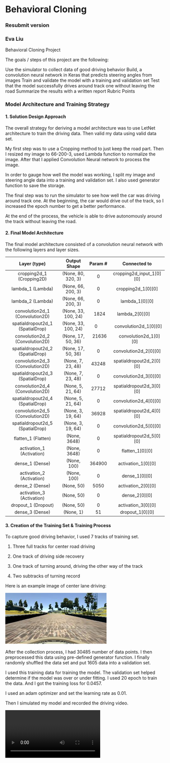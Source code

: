 # Behavioral Cloning
### Resubmit version

### Eva Liu
Behavioral Cloning Project

The goals / steps of this project are the following:

Use the simulator to collect data of good driving behavior
Build, a convolution neural network in Keras that predicts steering angles from images
Train and validate the model with a training and validation set
Test that the model successfully drives around track one without leaving the road
Summarize the results with a written report
Rubric Points


### Model Architecture and Training Strategy

#### 1. Solution Design Approach

The overall strategy for deriving a model architecture was to use LetNet architecture to train the driving data. Then valid my data using valid data set. 

My first step was to use a Cropping method to just keep the road part. Then I resized my image to 66-200-3, used Lambda function to normalize the image. 
After that I applied Convolution Neural network to process the image.

In order to gauge how well the model was working, I split my image and steering angle data into a training and validation set. I also used generator function to save the storage. 

The final step was to run the simulator to see how well the car was driving around track one. At the beginning, the car would drive out of the track, so I increased the epoch number to get a better performance.

At the end of the process, the vehicle is able to drive autonomously around the track without leaving the road.

#### 2. Final Model Architecture

The final model architecture consisted of a convolution neural network with the following layers and layer sizes.


| Layer (type)   |                  Output Shape     |     Param #   |  Connected to |
|:-----------------------------:|:------------------------------:|:-----------------:|:---------------------------------------:| 
|cropping2d_1 (Cropping2D)   | (None, 80, 320, 3)  |  0    |     cropping2d_input_1[0][0]  |        
|lambda_1 (Lambda)     | (None, 66, 200, 3)   |  0    |     cropping2d_1[0][0]      |         
|lambda_2 (Lambda)     | (None, 66, 200, 3)    |  0    |     lambda_1[0][0]           |       
|convolution2d_1 (Convolution2D)|  (None, 33, 100, 24) |   1824  |     lambda_2[0][0]           | 
|spatialdropout2d_1 (SpatialDrop)| (None, 33, 100, 24)|   0       |   convolution2d_1[0][0]     |
|convolution2d_2 (Convolution2D)| (None, 17, 50, 36) |   21636   |    convolution2d_1[0][0]    | 
|spatialdropout2d_2 (SpatialDrop)| (None, 17, 50, 36) |   0       |    convolution2d_2[0][0]    |
|convolution2d_3 (Convolution2D) | (None, 7, 23, 48)  |   43248   |    spatialdropout2d_2[0][0] |
|spatialdropout2d_3 (SpatialDrop)| (None, 7, 23, 48)  |    0     |      convolution2d_3[0][0]   |
|convolution2d_4 (Convolution2D) | (None, 5, 21, 64)  |   27712  |    spatialdropout2d_3[0][0] |
|spatialdropout2d_4 (SpatialDrop)| (None, 5, 21, 64)  |   0      |     convolution2d_4[0][0]   |
|convolution2d_5 (Convolution2D) | (None, 3, 19, 64)  |  36928   |    spatialdropout2d_4[0][0] |
|spatialdropout2d_5 (SpatialDrop)| (None, 3, 19, 64)  |   0       |    convolution2d_5[0][0]   |
|flatten_1 (Flatten)        | (None, 3648)      |    0       |    spatialdropout2d_5[0][0] |
|activation_1 (Activation)  | (None, 3648)      |    0       |    flatten_1[0][0]         |
|dense_1 (Dense)       | (None, 100)  |     364900 |     activation_1[0][0]      |
|activation_2 (Activation)| (None, 100)|    0   |        dense_1[0][0]    |
|dense_2 (Dense)      | (None, 50) |    5050  |      activation_2[0][0]  |
|activation_3 (Activation)| (None, 50) |    0   |      dense_2[0][0]  |
|dropout_1 (Dropout)  | (None, 50)  |   0     |    activation_3[0][0]|   
|dense_3 (Dense)      | (None, 1)   |   51    |     dropout_1[0][0] |



#### 3. Creation of the Training Set & Training Process

To capture good driving behavior, I used 7 tracks of training set.

1. Three full tracks for center road driving

2. One track of driving side recovery 

3. One track of turning around, driving the other way of the track

4. Two subtracks of turning record

Here is an example image of center lane driving:

![alt text](https://github.com/evaliu1/CarND-Behavioral-Cloning-P3/blob/master/Img/center_2016_12_01_13_30_48_287.jpg)


After the collection process, I had 30485 number of data points. I then preprocessed this data using pre-defined generator function. I finally randomly shuffled the data set and put 1605 data into a validation set.

I used this training data for training the model. The validation set helped determine if the model was over or under fitting. I used 20 epoch to train the data. And I got the training loss for 0.0457.

I used an adam optimizer and set the learning rate as 0.01.

Then I simulated my model and recorded the driving video.

![video demo](https://github.com/evaliu1/CarND-Behavioral-Cloning-P3/blob/master/run1.mp4)


